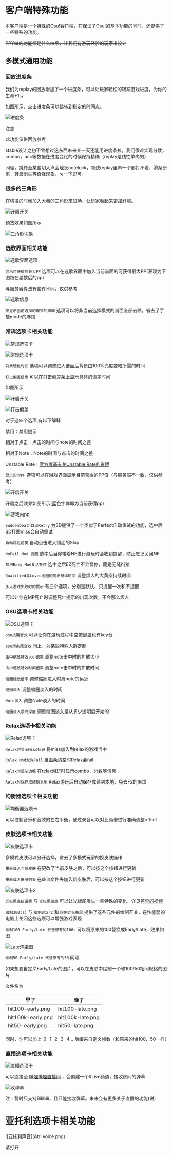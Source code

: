 # 客户端特殊功能

本客户端是一个特殊的Osu!客户端，在保证了Osu!的基本功能的同时，还提供了一些特殊的功能。

~~PPY做的功能都是什么垃圾，让我们有游玩经验的玩家来设计~~

## 多模式通用功能

### 回放进度条

我们为replay的回放增加了一个进度条，可以让玩家轻松的跟踪游戏进度，为你的生命+1s。

如图所示，点击进度条可以跳转到指定的时间点。

![进度条](Progress%20bar.png)

注意

此功能仅供回放参考

stable设计之初不曾想过这东西未来某一天还能用进度条拉，我们很难实现分数，combo，acc等数据在进度变化的时候保持精确（replay是线性单向的）

同理，跳转至某些切入点会触发notelock，导致replay里串一个都打不着，滑条断尾，转盘消失等奇怪现象，re一下即可。

### 很多的三角形

在切换的时候加入大量的三角形来过场，让玩家看起来更加舒服。

![开启开关](many%20fucking%20triangles.png)

预览效果如图所示

![三角形切换](many%20fucking%20triangles%20here.png)

### 选歌界面相关功能

![选歌界面选项](songs%20select%20menu.png)

`显示可获得的最大PP` 选项可以在选歌界面中加入当前谱面的可获得最大PP(表现为下图跟在星数后的pp)

与服务器算法有些许不同，仅供参考

![选歌信息](local%20info.png)

`仅显示当前选择的模式的谱面` 选项可以将非当前选择模式的谱面全部去除，省去了手敲mode的麻烦

### 常规选项卡相关功能

![常规选项卡](general%20options.png)

![常规选项卡](general%20options2.png)

`背景暗化时长` 选项可以调整进入谱面后背景由100%亮度变暗所需的时间

`打击偏差信息` 可以在打击偏差条上显示具体的偏差时间

如图所示

![开启开关](hit%20error.png)

![打击偏差](hit%20error%20ingame.png)

对于这四个选项,有以下解释

禁用：禁用提示

相对于点击：点击的时间与note的时间之差

相对于Note：Note的时间与点击的时间之差

Unstable Rate：[官方维基有关Unstable Rate的说明](https://osu.ppy.sh/wiki/Unstable_Rate)

`显示实时PP` 选项可以在游戏界面显示目前获得的PP值（与服务端不一致，仅供参考）

![开启开关](show%20local%20pp.png)

开启之后效果如图所示(蓝色字体即为当前获得pp)

![游戏内pp](ingame%20pp.png)

`SuddenDeath自动Retry` 为SD提供了一个类似于Perfect自动重试的功能，选中后SD打图miss会自动重试

`自动跳过前奏` 自动点击进入铺面的Skip

`NoFail Mod 提醒` 选中后当你带着NF进行游玩时会收到提醒，防止忘记关闭NF

`禁用Eazy Mod复活暂停` 选中之后EZ死亡不会暂停，而是无缝衔接

`Qualified与Loved地图的提示持续时间` 调整烦人的大黄条持续时间

`多人游戏失败时的提示` 有三个选项，分别是默认、只提醒一次和不提醒

可以让你在MP死亡时调整死亡提示的出现次数，不会那么烦人

### OSU选项卡相关功能

![OSU选项卡](osu%20option.png)

`osu按键音效` 可以让你在游玩过程中空按键盘也有key音

`osu滑条尾音效` 同上，为某些特殊人群定制

`击中缩放特效大小倍率` 调整note击中时的扩散大小

`击中缩放特效时间倍率` 调整note击中时的扩散时间

`缩圈缩放倍率` 调整缩圈进入时离note的远近

`缩圈淡入` 调整缩圈淡入的时间

`Note淡入` 调整Note淡入的时间

`缩圈淡入最终深度` 调整缩圈淡入是从多少透明度开始的

### Relax选项卡相关功能

![Relax选项卡](relax%20options.png)

`Relax时显示Miss标记` 将miss加入到relax的游戏当中

`Relax Mod允许Fail` 当血条清空时Relax会fail

`Relax时显示边框` 在relax游玩时显示combo、分数等信息

`Relax时保存成绩到本地` Relax游玩后自动保存成绩到本地，免去F2的麻烦

### 均衡器选项卡相关功能

![均衡器选项卡](均衡器选项卡.png)

可以控制音乐和音效的左右平衡，通过录音可以对比频谱进行准确调整offset

### 皮肤选项卡相关功能

![皮肤选项卡](skins%20option.png)

多模式皮肤可以分开选择，省去了多模式玩家的换皮肤操作

`重新载入当前皮肤` 在更改了当前皮肤之后，可以按这个按钮进行更新

`重新载入皮肤列表` 在skin文件夹加入新皮肤后，可以按这个按钮进行更新

![皮肤选项卡2](skins%20option2.png)

`光标尾高级设置` 与 `光标尾缩放` 可以让光标尾发生一些特殊的变化，详见[差异的视频](https://www.bilibili.com/video/BV1XP4y1a7Db)

`绘制300(s)` 与 `绘制Star2` 和 `绘制光标拖尾` 提供了这些元件的绘制开关，在性能弱的电脑上关闭这些选项可以增强游戏表现

`绘制100 Early/Late 代替原有的100s` 可以将原来的100替换成Early/Late，效果如图

![Late渲染图](late.png)

`绘制50 Early/Late 代替原有的50` 同理

如果想要自定义Early/Late的图片，可以在皮肤中绘制一个和100/50相同规格的图片

文件名为

| 早了                | 晚了               |
|-------------------|------------------|
| hit100-early.png  | hit100-late.png  |
| hit100k-early.png | hit100k-late.png |
| hit50-early.png | hit50-late.png |

同时，你可以加上-0 -1 -2 -3 -4... 后缀来自定义帧数（和原来的hit100、50一样）

### 直播选项卡相关功能

![直播选项卡](stream%20option.png)

可以连接至 [哔哩哔哩直播间](https://live.bilibili.com/3470615) ，会创建一个#Live频道，接收房间的弹幕

![收弹幕](danmuku%20show.png)

注：暂时只支持Bilibili，且只能接收弹幕。未来会有更多关于直播的功能(饼)

# 亚托利选项卡相关功能

![亚托利声音](Atri voice.png)

请打开